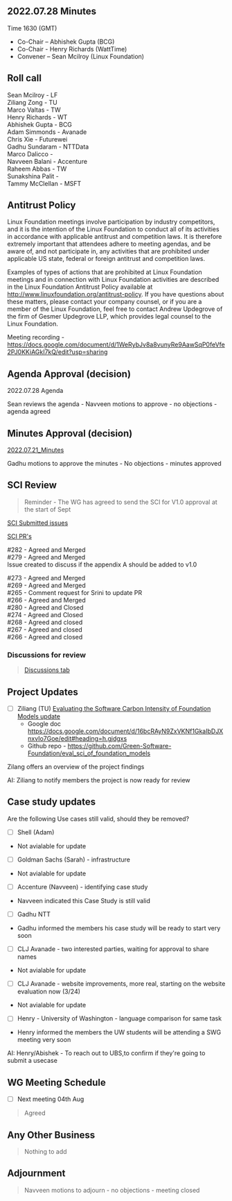 ## 2022.07.28 Minutes

Time 1630 (GMT)

- Co-Chair – Abhishek Gupta (BCG)
- Co-Chair - Henry Richards (WattTime)
- Convener – Sean Mcilroy (Linux Foundation)

## Roll call
Sean Mcilroy - LF<br>
Ziliang Zong - TU<br>
Marco Valtas - TW<br>
Henry Richards - WT<br>
Abhishek Gupta - BCG<br>
Adam Simmonds - Avanade<br>
Chris Xie - Futurewei<br>
Gadhu Sundaram - NTTData<br>
Marco Dalicco - <br>
Navveen Balani - Accenture<br>
Raheem Abbas - TW<br>
Sunakshina Palit - <br>
Tammy McClellan - MSFT<br>

## Antitrust Policy
Linux Foundation meetings involve participation by industry competitors, and it is the intention of the Linux Foundation to conduct 
all of its activities in accordance with applicable antitrust and competition laws. 
It is therefore extremely important that attendees adhere to meeting agendas, and be aware of, and not participate in, any activities 
that are prohibited under applicable US state, federal or foreign antitrust and competition laws.

Examples of types of actions that are prohibited at Linux Foundation meetings and in connection with Linux Foundation activities are 
described in the Linux Foundation Antitrust Policy available at http://www.linuxfoundation.org/antitrust-policy. 
If you have questions about these matters, please contact your company counsel, or if you are a member of the Linux Foundation, 
feel free to contact Andrew Updegrove of the firm of Gesmer Updegrove LLP, which provides legal counsel to the Linux Foundation.
  
Meeting recording - https://docs.google.com/document/d/1WeRybJv8a8vunyRe9AawSqP0feVfe2PJ0KKiAGkI7kQ/edit?usp=sharing

## Agenda Approval (decision) 

2022.07.28 Agenda

Sean reviews the agenda - Navveen motions to approve - no objections - agenda agreed

## Minutes Approval (decision) 

[2022.07.21_Minutes](https://github.com/Green-Software-Foundation/standards_wg/blob/main/Agenda_Minutes/2022.07.21.Minutes.md)

Gadhu motions to approve the minutes - No objections - minutes approved

## SCI Review

> Reminder - The WG has agreed to send the SCI for V1.0 approval at the start of Sept

[SCI Submitted issues](https://github.com/Green-Software-Foundation/software_carbon_intensity/issues)

[SCI PR's](https://github.com/Green-Software-Foundation/software_carbon_intensity/pulls)

#282 - Agreed and Merged<br>
#279 - Agreed and Merged<br>
Issue created to discuss if the appendix A should be added to v1.0<br>

#273 - Agreed and Merged<br>
#269 - Agreed and Merged<br>
#265 - Comment request for Srini to update PR<br>
#266 - Agreed and Merged<br>
#280 - Agreed and Closed<br>
#274 - Agreed and Closed<br>
#268 - Agreed and closed<br>
#267 - Agreed and closed<br>
#266 - Agreed and closed<br>

### Discussions for review

> [Discussions tab](https://github.com/Green-Software-Foundation/software_carbon_intensity/discussions)
 
## Project Updates
    
- [ ] Ziliang (TU) [Evaluating the Software Carbon Intensity of Foundation Models update](https://github.com/Green-Software-Foundation/eval_sci_of_foundation_models)
    - Google doc https://docs.google.com/document/d/16bcRAyN9ZxVKNf1GkaIbDJXnxvIo7Goe/edit#heading=h.gjdgxs
    - Github repo - https://github.com/Green-Software-Foundation/eval_sci_of_foundation_models

Zilang offers an overview of the project findings 

AI: Ziliang to notify members the project is now ready for review

## Case study updates

Are the following Use cases still valid, should they be removed?

- [ ] Shell (Adam) 
- Not avialable for update

- [ ] Goldman Sachs (Sarah) - infrastructure
- Not avialable for update

- [ ] Accenture (Navveen) - identifying case study
- Navveen indicated this Case Study is still valid

- [ ]  Gadhu NTT 
- Gadhu informed the members his case study will be ready to start very soon

- [ ]  CLJ Avanade - two interested parties, waiting for approval to share names
- Not avialable for update

- [ ]  CLJ Avanade - website improvements, more real, starting on the website evaluation now (3/24)
- Not avialable for update

- [ ]  Henry - University of Washington - language comparison for same task
- Henry informed the members the UW students will be attending a SWG meeting very soon

AI: Henry/Abishek - To reach out to UBS,to confirm if they're going to submit a usecase

## WG Meeting Schedule

- [ ]  Next meeting 04th Aug
> Agreed

## Any Other Business

> Nothing to add

## Adjournment

> Navveen motions to adjourn - no objections - meeting closed
